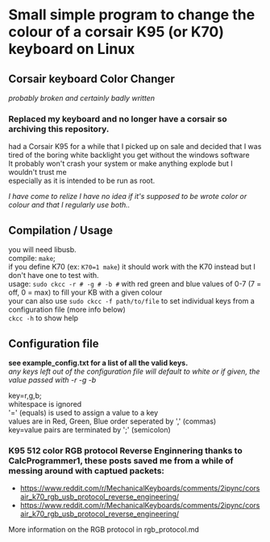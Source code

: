 # Small simple program to change the colour of a corsair K95 (or K70) keyboard on Linux
## Corsair keyboard Color Changer
*probably broken and certainly badly written*

### Replaced my keyboard and no longer have a corsair so archiving this repository.

had a Corsair K95 for a while that I picked up on sale and decided that I was tired of the boring white backlight you get without the windows software  
It probably won't crash your system or make anything explode but I wouldn't trust me  
especially as it is intended to be run as root.

*I have come to relize I have no idea if it's supposed to be wrote color or colour and that I regularly use both..*

## Compilation / Usage
you will need libusb.  
compile: `make`;  
if you define K70 (ex: `K70=1 make`) it should work with the K70 instead but I don't have one to test with.  
usage: `sudo ckcc -r # -g # -b #` with red green and blue values of 0-7 (7 = off, 0 = max) to fill your KB with a given colour  
your can also use `sudo ckcc -f path/to/file` to set individual keys from a configuration file (more info below)  
`ckcc -h` to show help

## Configuration file

__see example_config.txt for a list of all the valid keys.__  
*any keys left out of the configuration file will default to white or if given, the value passed with -r -g -b*

key=r,g,b;  
whitespace is ignored  
'=' (equals) is used to assign a value to a key  
values are in Red, Green, Blue order seperated by ',' (commas)  
key=value pairs are terminated by ';' (semicolon)  

### K95 512 color RGB protocol Reverse Enginnering thanks to CalcProgrammer1, these posts saved me from a while of messing around with captued packets:
* <https://www.reddit.com/r/MechanicalKeyboards/comments/2ipync/corsair_k70_rgb_usb_protocol_reverse_engineering/>
* <https://www.reddit.com/r/MechanicalKeyboards/comments/2ipync/corsair_k70_rgb_usb_protocol_reverse_engineering/>

More information on the RGB protocol in rgb_protocol.md
